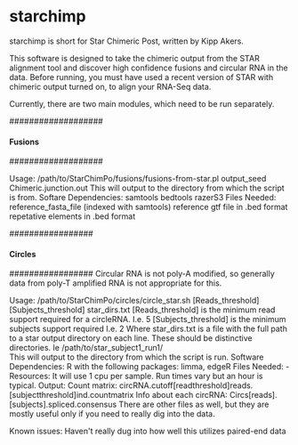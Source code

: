 starchimp
==========
starchimp is short for Star Chimeric Post, written by Kipp Akers.  

This software is designed to take the chimeric output from the STAR alignment tool and discover high confidence fusions and circular RNA in the data. 
Before running, you must have used a recent version of STAR with chimeric output turned on, to align your RNA-Seq data.

Currently, there are two main modules, which need to be run separately. 

###################
####  Fusions  ####
###################

Usage:
	/path/to/StarChimPo/fusions/fusions-from-star.pl output_seed Chimeric.junction.out
	This will output to the directory from which the script is from. 
Softare Dependencies:
	samtools
	bedtools
	razerS3
Files Needed:
	reference_fasta_file (indexed with samtools)
	reference gtf file in .bed format
	repetative elements in .bed format

#################
#### Circles ####
#################
Circular RNA is not poly-A modified, so generally data from poly-T amplified RNA is not appropriate for this.    

Usage:
	/path/to/StarChimPo/circles/circle_star.sh [Reads_threshold] [Subjects_threshold] star_dirs.txt
		[Reads_threshold] is the minimum read support required for a circleRNA.  I.e. 5
		[Subjects_threshold] is the minimum subjects support required I.e. 2
		Where star_dirs.txt is a file with the full path to a star output directory on each line.  These should be distinctive directories.  Ie /path/to/star_subject1_run1/  
		This will output to the directory from which the script is run. 
Software Dependencies:
	R with the following packages: limma, edgeR
Files Needed:
	-
Resources:
	It will use 1 cpu per sample.  Run times vary but an hour is typical. 
Output:
	Count matrix: circRNA.cutoff[readthreshold]reads.[subjectthreshold]ind.countmatrix
	Info about each circRNA:  Circs[reads].[subjects].spliced.consensus
	There are other files as well, but they are mostly useful only if you need to really dig into the data. 

Known issues:
	Haven't really dug into how well this utilizes paired-end data
